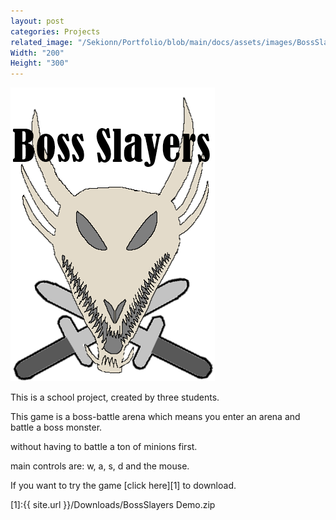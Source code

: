 ```yaml
---
layout: post
categories: Projects
related_image: "/Sekionn/Portfolio/blob/main/docs/assets/images/BossSlayers.png"
Width: "200"
Height: "300"
---
```

![My helpful screenshot](../docs/assets/images/BossSlayers.png)


This is a school project, created by three students.

This game is a boss-battle arena which means you enter an arena and battle a boss monster.

without having to battle a ton of minions first.

main controls are: w, a, s, d and the mouse.


If you want to try the game [click here][1] to download.

[1]:{{ site.url }}/Downloads/BossSlayers Demo.zip
